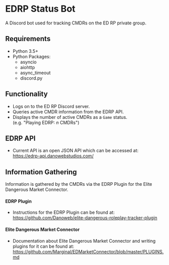 # EDRP Status Bot

A Discord bot used for tracking CMDRs on the ED RP private group.

## Requirements

* Python 3.5+
* Python Packages:
    * asyncio
    * aiohttp
    * async_timeout
    * discord.py

## Functionality

* Logs on to the ED RP Discord server.
* Queries active CMDR information from the EDRP API.
* Displays the number of active CMDRs as a `Game` status.<br>
(e.g. "Playing EDRP: *n* CMDRs")

## EDRP API

* Current API is an open JSON API which can be accessed at:<br>
https://edrp-api.danowebstudios.com/

## Information Gathering

Information is gathered by the CMDRs via the EDRP Plugin for the Elite Dangerous Market Connector.

#### EDRP Plugin
* Instructions for the EDRP Plugin can be found at:<br>
https://github.com/Danoweb/elite-dangerous-roleplay-tracker-plugin

#### Elite Dangerous Market Connector
* Documentation about Elite Dangerous Market Connector and writing plugins for it can be found at:<br>
https://github.com/Marginal/EDMarketConnector/blob/master/PLUGINS.md
